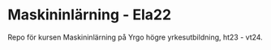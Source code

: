# Maskininlärning - Ela22

Repo för kursen Maskininlärning på Yrgo högre yrkesutbildning, ht23 - vt24.  